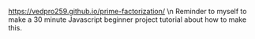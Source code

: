 https://vedpro259.github.io/prime-factorization/
\n Reminder to myself to make a 30 minute Javascript beginner project tutorial about how to make this.
